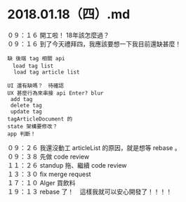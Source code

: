 # 2018.01.18（四）.md

０９：１６ 開工啦！ 18年該怎麼過？  
０９：１６ 到了今天禮拜四，我應該要想一下我目前還缺甚麼！  

```
缺 後端 tag 相關 api
　load tag list
  load tag article list

UI 還有缺嗎？　待確認
UX 甚麼行為來串接 api Enter? blur
 add tag
 delete tag
 update tag
tagArticleDocument 的
state 架構要修改？
app 判斷！
```

０９：２６ 我還沒動工 articleList 的原因，就是想等 rebase 。  
０９：３８ 先做 code review  
１１：２６ standup 拖、繼續 code review  
１３：３０ fix merge request  
１７：１０ Alger 買飲料   
１９：１３ rebase 了！　這樣我就可以安心開發了！！！！  
